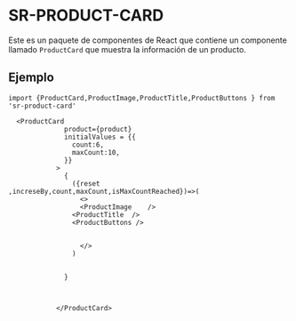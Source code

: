 

# SR-PRODUCT-CARD

Este es un paquete de componentes de React que contiene un componente llamado `ProductCard` que muestra la información de un producto.


## Ejemplo
``` import {ProductCard,ProductImage,ProductTitle,ProductButtons } from 'sr-product-card' ```

``` 
  <ProductCard
              product={product}
              initialValues = {{
                count:6,
                maxCount:10,
              }}
            >
              {
                ({reset ,increseBy,count,maxCount,isMaxCountReached})=>(
                  <>
                  <ProductImage    />
                <ProductTitle  />
                <ProductButtons />
              
                  
                  </>
                )
                  
                
              }

             

            </ProductCard>



 ```


